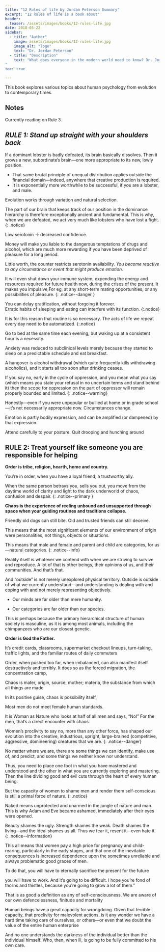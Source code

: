 ```yaml
---
title: "12 Rules of life by Jordan Peterson Summary"
excerpt: "12 Rules of life is a book about"
header:
  teaser: /assets/images/books/12-rules-life.jpg
date: 2018-05-22
sidebar:
  - title: "Author"
    image: assets/images/books/12-rules-life.jpg
    image_alt: "logo"
    text: "Dr. Jordan Peterson"
  - title: "Description"
    text: "What does everyone in the modern world need to know? Dr. Jordan B. Peterson's answers based on traditions and science.
"
toc: true

---
```

This book explores various topics about human psychology  from evolution to contemporary times.
## Notes
Currently reading on Rule 3. 

## *RULE 1: Stand up straight with your shoulders back*

If a dominant lobster is badly defeated, its brain basically dissolves. Then it grows a new, subordinate’s brain—one more appropriate to its new, lowly position.
* That same brutal principle of unequal distribution applies outside the financial domain—indeed, anywhere that creative production is required.
* It is exponentially more worthwhile to be successful, if you are a lobster, and male.

Evolution works through variation and natural selection.  

 The part of our brain that keeps track of our position in the dominance hierarchy is therefore exceptionally ancient and fundamental. 
This is why, when we are defeated, we act very much like lobsters who have lost a fight.
 {: .notice}

 Low serotonin -> decreased confidence. 

Money will make you liable to the dangerous temptations of drugs and alcohol, which are much more rewarding if you have been deprived of pleasure for a long period.

Little worth, the counter restricts serotonin availability. _You become reactive to any circumstance or event that might produce emotion._

It will even shut down your immune system, expending the energy and resources required for future health now, during the crises of the present. It makes you impulsive,For eg, at any short-term mating opportunities, or any possibilities of pleasure.
{: .notice--danger }

You can delay gratification, without forgoing it forever.  
Erratic habits of sleeping and eating can interfere with its function.
{:.notice}

It is for this reason that routine is so necessary. The acts of life we repeat every day need to be automatized. 
{:.notice}

Go to bed at the same time each evening, but waking up at a consistent hour is a necessity.

Anxiety was reduced to subclinical levels merely because they started to sleep on a predictable schedule and eat breakfast.

A hangover is alcohol withdrawal (which quite frequently kills withdrawing alcoholics), and it starts all too soon after drinking ceases.

If you say no, early in the cycle of oppression, and you mean what you say (which means you state your refusal in no uncertain terms and stand behind it) then the scope for oppression on the part of oppressor will remain properly bounded and limited.
{: .notice--warning}

Honestly—even if you were unpopular or bullied at home or in grade school—it’s not necessarily appropriate now. Circumstances change. 

Emotion is partly bodily expression, and can be amplified (or dampened) by that expression.

Attend carefully to your posture. Quit drooping and hunching around

## RULE 2: Treat yourself like someone you are responsible for helping


**Order is tribe, religion, hearth, home and country.**

You’re in order, when you have a loyal friend, a trustworthy ally.

When the same person betrays you, sells you out, you move from the daytime world of clarity and light to the dark underworld of chaos, confusion and despair.
{: .notice--primary }

**Chaos is the experience of reeling unbound and unsupported through space when your guiding routines and traditions collapse.**

Friendly old dogs can still bite. Old and trusted friends can still deceive. 

This means that the most significant elements of our environment of origin were personalities, not things, objects or situations.

This means that male and female and parent and child are categories, for us—natural categories.
{: .notice--info}

Reality itself is whatever we contend with when we are striving to survive and reproduce. A lot of that is other beings, their opinions of us, and their communities. And that’s that.

And “outside” is not merely unexplored physical territory. Outside is outside of what we currently understand—and understanding is dealing with and coping with and not merely representing objectively. 

* Our minds are far older than mere humanity. 

* Our categories are far older than our species.

This is perhaps because the primary hierarchical structure of human society is masculine, as it is among most animals, including the chimpanzees who are our closest genetic.

**Order is God the Father.**

It’s credit cards, classrooms, supermarket checkout lineups, turn-taking, traffic lights, and the familiar routes of daily commuters

Order, when pushed too far, when imbalanced, can also manifest itself destructively and terribly. It does so as the forced migration, the concentration camp,

Chaos is mater, origin, source, mother; materia, the substance from which all things are made

In its positive guise, chaos is possibility itself,

Most men do not meet female human standards.

It is Woman as Nature who looks at half of all men and says, “No!” For the men, that’s a direct encounter with chaos.

Women’s proclivity to say no, more than any other force, has shaped our evolution into the creative, industrious, upright, large-brained (competitive, aggressive, domineering) creatures that we are.
{: .notice--danger}

No matter where we are, there are some things we can identify, make use of, and predict, and some things we neither know nor understand. 

Thus, you need to place one foot in what you have mastered and understood and the other in what you are currently exploring and mastering. Then the line dividing good and evil cuts through the heart of every human being.

But the capacity of women to shame men and render them self-conscious is still a primal force of nature. 
{: .notice}

Naked means unprotected and unarmed in the jungle of nature and man. This is why Adam and Eve became ashamed, immediately after their eyes were opened.

Beauty shames the ugly. Strength shames the weak. Death shames the living—and the Ideal shames us all. Thus we fear it, resent it—even hate it.
{: .notice--information}

This all means that women pay a high price for pregnancy and child-rearing, particularly in the early stages, and that one of the inevitable consequences is increased dependence upon the sometimes unreliable and always problematic good graces of men.

To do that, you will have to eternally sacrifice the present for the future

you will have to work. And it’s going to be difficult. I hope you’re fond of thorns and thistles, because you’re going to grow a lot of them.”

That is as good a definition as any of self-consciousness. We are aware of our own defencelessness, finitude and mortality

Human beings have a great capacity for wrongdoing. Given that terrible capacity, that proclivity for malevolent actions, is it any wonder we have a hard time taking care of ourselves, or others—or even that we doubt the value of the entire human enterprise

And no one understands the darkness of the individual better than the individual himself. Who, then, when ill, is going to be fully committed to his own care.